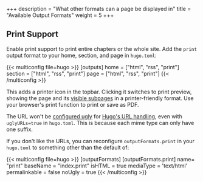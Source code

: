 +++
description = "What other formats can a page be displayed in"
title = "Available Output Formats"
weight = 5
+++

## Print Support

Enable print support to print entire chapters or the whole site. Add the `print` output format to your home, section, and page in `hugo.toml`:

{{< multiconfig file=hugo >}}
[outputs]
  home = ["html", "rss", "print"]
  section = ["html", "rss", "print"]
  page = ["html", "rss", "print"]
{{< /multiconfig >}}

This adds a printer icon in the topbar. Clicking it switches to print preview, showing the page and its [visible subpages](configuration/content/hidden) in a printer-friendly format. Use your browser's print function to print or save as PDF.

The URL won't be [configured ugly](https://gohugo.io/templates/output-formats/#configure-output-formats) for [Hugo's URL handling](https://gohugo.io/content-management/urls/#ugly-urls), even with `uglyURLs=true` in `hugo.toml`. This is because each mime type can only have one suffix.

If you don't like the URLs, you can reconfigure `outputFormats.print` in your `hugo.toml` to something other than the default of:

{{< multiconfig file=hugo >}}
[outputFormats]
  [outputFormats.print]
    name= "print"
    baseName = "index.print"
    isHTML = true
    mediaType = 'text/html'
    permalinkable = false
    noUgly = true
{{< /multiconfig >}}
